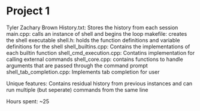 # Project 1

Tyler Zachary Brown
History.txt: Stores the history from each session
main.cpp: calls an instance of shell and begins the loop
makefile: creates the shell executable
shell.h: holds the function definitions and variable definitions for the shell
shell_builtins.cpp: Contains the implementations of each builtin function
shell_cmd_execution.cpp: Contatins implementation for calling external commands
shell_core.cpp: contains functions to handle arguments that are passed through the command prompt
shell_tab_completion.cpp: Implements tab completion for user

Unique features: Contains residual history from previous instances and can run multiple (but seperate) commands from the same line

Hours spent: ~25

